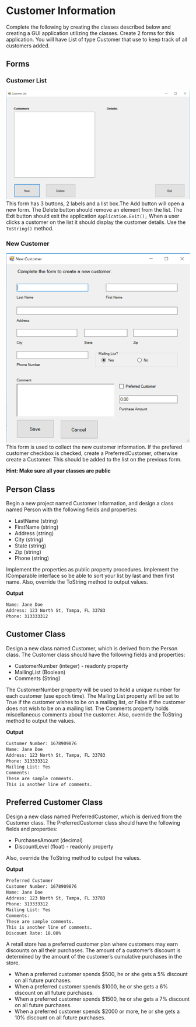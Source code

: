 ﻿# Customer Information

Complete the following by creating the classes described below and creating a GUI application utilizing the classes. Create 2 forms for this application. You will have List of type Customer that use to keep track of all customers added.

## Forms

### Customer List
![customer_list1.PNG](images/customer_list1.PNG)
This form has 3 buttons, 2 labels and a list box.The Add button will open a new form. The Delete button should remove an element from the list. The Exit button should exit the application `Application.Exit();`
When a user clicks a customer on the list it should display the customer details. Use the `ToString()` method.

### New Customer
![customer_list2.PNG](images/customer_list2.PNG)
This form is used to collect the new customer information. If the prefered customer checkbox is checked, create a PreferredCustomer, otherwise create a Customer. This should be added to the list on the previous form.

**Hint: Make sure all your classes are public** 

## Person Class
Begin a new project named Customer Information, and design a class named Person with the following fields and properties:
- LastName (string)
- FirstName (string)
- Address (string)
- City (string)
- State (string)
- Zip (string)
- Phone (string)

Implement the properties as public property procedures. Implement the IComparable<T> interface so be able to sort your list by last and then first name. Also, override the ToString method to output values.

**Output**

```
Name: Jane Doe
Address: 123 North St, Tampa, FL 33783
Phone: 313333312
```

## Customer Class
Design a new class named Customer, which is derived from the Person class. The Customer class should have the following fields and properties:
- CustomerNumber (integer) - readonly property
- MailingList (Boolean)
- Comments (String)

The CustomerNumber property will be used to hold a unique number for each customer (use epoch time). The Mailing List property will be set to True if the customer wishes to be on a mailing list, or False if the customer does not wish to be on a mailing list. The Comments property holds miscellaneous comments about the customer.
Also, override the ToString method to output the values.

**Output**

```
Customer Number: 1678909876
Name: Jane Doe
Address: 123 North St, Tampa, FL 33783
Phone: 313333312
Mailing List: Yes
Comments:
These are sample comments.
This is another line of comments.
```
## Preferred Customer Class
Design a new class named PreferredCustomer, which is derived from the Customer class. The PreferredCustomer class should have the following fields and properties:
- PurchasesAmount (decimal)
- DiscountLevel (float) - readonly property

Also, override the ToString method to output the values.

**Output**

```
Preferred Customer
Customer Number: 1678909876
Name: Jane Doe
Address: 123 North St, Tampa, FL 33783
Phone: 313333312
Mailing List: Yes
Comments:
These are sample comments.
This is another line of comments.
Discount Rate: 10.00%
```

A retail store has a preferred customer plan where customers may earn discounts on all their purchases. The amount of a customer’s discount is determined by the amount of the customer’s cumulative purchases in the store.
- When a preferred customer spends $500, he or she gets a 5% discount on all future purchases.
- When a preferred customer spends $1000, he or she gets a 6% discount on all future purchases.
- When a preferred customer spends $1500, he or she gets a 7% discount on all future purchases.
- When a preferred customer spends $2000 or more, he or she gets a 10% discount on all future purchases.